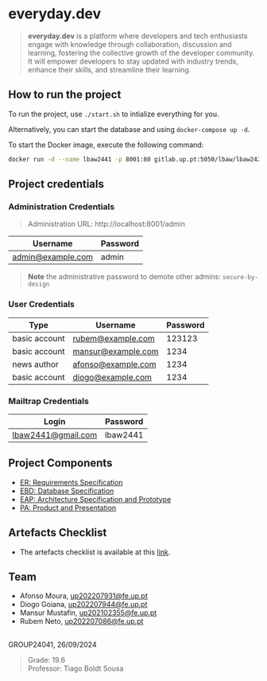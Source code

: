 # everyday.dev

> **everyday.dev** is a platform where developers and tech enthusiasts engage with knowledge through collaboration, discussion and learning, fostering the collective growth of the developer community. It will empower developers to stay updated with industry trends, enhance their skills, and streamline their learning.

## How to run the project

To run the project, use `./start.sh` to intialize everything for you.

Alternatively, you can start the database and using `docker-compose up -d`.

To start the Docker image, execute the following command:

```bash
docker run -d --name lbaw2441 -p 8001:80 gitlab.up.pt:5050/lbaw/lbaw2425/lbaw24041
```

## Project credentials

### Administration Credentials

> Administration URL: http://localhost:8001/admin

| Username          | Password |
| ----------------- | -------- |
| admin@example.com | admin    |

> **Note** the administrative password to demote other admins: `secure-by-design`

### User Credentials

| Type          | Username           | Password |
| ------------- | ------------------ | -------- |
| basic account | rubem@example.com  | 123123   |
| basic account | mansur@example.com | 1234     |
| news author   | afonso@example.com | 1234     |
| basic account | diogo@example.com  | 1234     |

### Mailtrap Credentials

| Login              | Password |
| ------------------ | -------- |
| lbaw2441@gmail.com | lbaw2441 |


## Project Components

* [ER: Requirements Specification](https://gitlab.up.pt/lbaw/lbaw2425/lbaw24041/-/wikis/er)
* [EBD: Database Specification](https://gitlab.up.pt/lbaw/lbaw2425/lbaw24041/-/wikis/edb)
* [EAP: Architecture Specification and Prototype](https://gitlab.up.pt/lbaw/lbaw2425/lbaw24041/-/wikis/eap)
* [PA: Product and Presentation](https://gitlab.up.pt/lbaw/lbaw2425/lbaw24041/-/wikis/pa)

## Artefacts Checklist
+ The artefacts checklist is available at this [link](https://docs.google.com/spreadsheets/d/1Slm9z7z6odYqT0jRxVVs8Aj4tcNGQtVQG1Yro9hezzI/edit?gid=1240712519#gid=1240712519).

## Team

* Afonso Moura, up202207931@fe.up.pt
* Diogo Goiana, up202207944@fe.up.pt
* Mansur Mustafin, up202102355@fe.up.pt
* Rubem Neto, up202207086@fe.up.pt

## 

GROUP24041, 26/09/2024

> Grade: 19.6 <br>
> Professor: Tiago Boldt Sousa 

